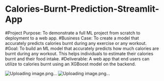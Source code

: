 # Calories-Burnt-Prediction-Streamlit-App
#Project Purpose:
To demonstrate a full ML project from scratch to deployment to a web app.
#Business Case:
To create a model that accurately predicts calories burnt during any exercise or any workout.
#Goal:
To build an ML model that accurately predicts how much calories are burnt during any workout. This helps individuals to estimate their calories burnt and their food intake.
#Deliverable:
A web app that end users can utilize to calories burnt using an XGBoost model on the backend.



![Uploading image.png…]()
![Uploading image.png…]()


























